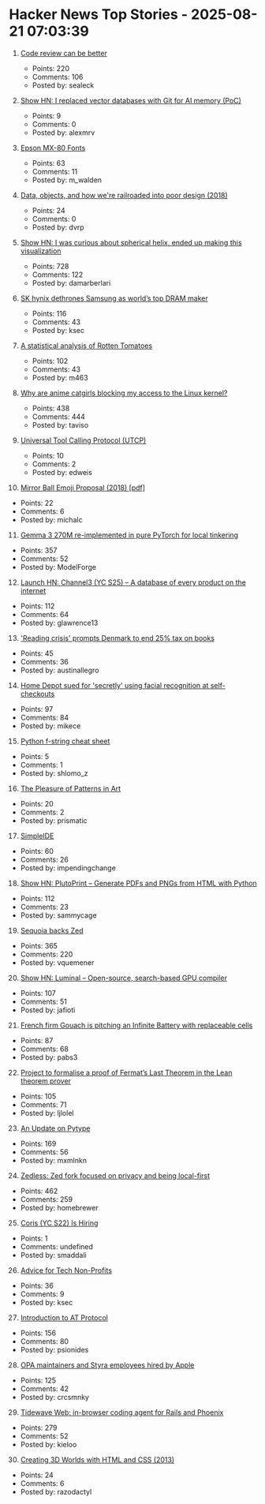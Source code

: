 # Hacker News Top Stories - 2025-08-21 07:03:39

1. [Code review can be better](https://tigerbeetle.com/blog/2025-08-04-code-review-can-be-better/)
   - Points: 220
   - Comments: 106
   - Posted by: sealeck

2. [Show HN: I replaced vector databases with Git for AI memory (PoC)](https://github.com/Growth-Kinetics/DiffMem)
   - Points: 9
   - Comments: 0
   - Posted by: alexmrv

3. [Epson MX-80 Fonts](https://mw.rat.bz/MX-80/)
   - Points: 63
   - Comments: 11
   - Posted by: m_walden

4. [Data, objects, and how we're railroaded into poor design (2018)](https://www.tedinski.com/2018/01/23/data-objects-and-being-railroaded-into-misdesign.html)
   - Points: 24
   - Comments: 0
   - Posted by: dvrp

5. [Show HN: I was curious about spherical helix, ended up making this visualization](https://visualrambling.space/moving-objects-in-3d/)
   - Points: 728
   - Comments: 122
   - Posted by: damarberlari

6. [SK hynix dethrones Samsung as world’s top DRAM maker](https://koreajoongangdaily.joins.com/news/2025-08-15/business/tech/Thanks-Nvidia-SK-hynix-dethrones-Samsung-as-worlds-top-DRAM-maker-for-first-time-in-over-30-years/2376834)
   - Points: 116
   - Comments: 43
   - Posted by: ksec

7. [A statistical analysis of Rotten Tomatoes](https://www.statsignificant.com/p/is-rotten-tomatoes-still-reliable)
   - Points: 102
   - Comments: 43
   - Posted by: m463

8. [Why are anime catgirls blocking my access to the Linux kernel?](https://lock.cmpxchg8b.com/anubis.html)
   - Points: 438
   - Comments: 444
   - Posted by: taviso

9. [Universal Tool Calling Protocol (UTCP)](https://github.com/universal-tool-calling-protocol/python-utcp)
   - Points: 10
   - Comments: 2
   - Posted by: edweis

10. [Mirror Ball Emoji Proposal (2018) [pdf]](https://www.unicode.org/L2/L2019/19310-mirror-ball-emoji.pdf)
   - Points: 22
   - Comments: 6
   - Posted by: michalc

11. [Gemma 3 270M re-implemented in pure PyTorch for local tinkering](https://github.com/rasbt/LLMs-from-scratch/tree/main/ch05/12_gemma3)
   - Points: 357
   - Comments: 52
   - Posted by: ModelForge

12. [Launch HN: Channel3 (YC S25) – A database of every product on the internet](undefined)
   - Points: 112
   - Comments: 64
   - Posted by: glawrence13

13. ['Reading crisis' prompts Denmark to end 25% tax on books](https://www.rte.ie/news/world/2025/0820/1529397-denmark-book-tax/)
   - Points: 45
   - Comments: 36
   - Posted by: austinallegro

14. [Home Depot sued for 'secretly' using facial recognition at self-checkouts](https://petapixel.com/2025/08/20/home-depot-sued-for-secretly-using-facial-recognition-technology-on-self-checkout-cameras/)
   - Points: 97
   - Comments: 84
   - Posted by: mikece

15. [Python f-string cheat sheet](https://fstring.help/cheat/)
   - Points: 5
   - Comments: 1
   - Posted by: shlomo_z

16. [The Pleasure of Patterns in Art](https://thereader.mitpress.mit.edu/why-repetition-in-art-pleases-the-brain/)
   - Points: 20
   - Comments: 2
   - Posted by: prismatic

17. [SimpleIDE](https://github.com/jamesplotts/simpleide)
   - Points: 60
   - Comments: 26
   - Posted by: impendingchange

18. [Show HN: PlutoPrint – Generate PDFs and PNGs from HTML with Python](https://github.com/plutoprint/plutoprint)
   - Points: 112
   - Comments: 23
   - Posted by: sammycage

19. [Sequoia backs Zed](https://zed.dev/blog/sequoia-backs-zed)
   - Points: 365
   - Comments: 220
   - Posted by: vquemener

20. [Show HN: Luminal – Open-source, search-based GPU compiler](https://github.com/luminal-ai/luminal)
   - Points: 107
   - Comments: 51
   - Posted by: jafioti

21. [French firm Gouach is pitching an Infinite Battery with replaceable cells](https://arstechnica.com/gadgets/2025/05/gouach-wants-you-to-insert-and-pluck-the-cells-from-its-infinite-e-bike-battery/)
   - Points: 87
   - Comments: 68
   - Posted by: pabs3

22. [Project to formalise a proof of Fermat’s Last Theorem in the Lean theorem prover](https://imperialcollegelondon.github.io/FLT/)
   - Points: 105
   - Comments: 71
   - Posted by: ljlolel

23. [An Update on Pytype](https://github.com/google/pytype)
   - Points: 169
   - Comments: 56
   - Posted by: mxmlnkn

24. [Zedless: Zed fork focused on privacy and being local-first](https://github.com/zedless-editor/zed)
   - Points: 462
   - Comments: 259
   - Posted by: homebrewer

25. [Coris (YC S22) Is Hiring](https://www.ycombinator.com/companies/coris/jobs/rqO40yy-ai-engineer)
   - Points: 1
   - Comments: undefined
   - Posted by: smaddali

26. [Advice for Tech Non-Profits](https://mitchellh.com/writing/advice-for-tech-nonprofits)
   - Points: 36
   - Comments: 9
   - Posted by: ksec

27. [Introduction to AT Protocol](https://mackuba.eu/2025/08/20/introduction-to-atproto/)
   - Points: 156
   - Comments: 80
   - Posted by: psionides

28. [OPA maintainers and Styra employees hired by Apple](https://blog.openpolicyagent.org/note-from-teemu-tim-and-torin-to-the-open-policy-agent-community-2dbbfe494371)
   - Points: 125
   - Comments: 42
   - Posted by: crcsmnky

29. [Tidewave Web: in-browser coding agent for Rails and Phoenix](https://tidewave.ai/blog/tidewave-web-phoenix-rails)
   - Points: 279
   - Comments: 52
   - Posted by: kieloo

30. [Creating 3D Worlds with HTML and CSS (2013)](https://keithclark.co.uk/articles/creating-3d-worlds-with-html-and-css/)
   - Points: 24
   - Comments: 6
   - Posted by: razodactyl

